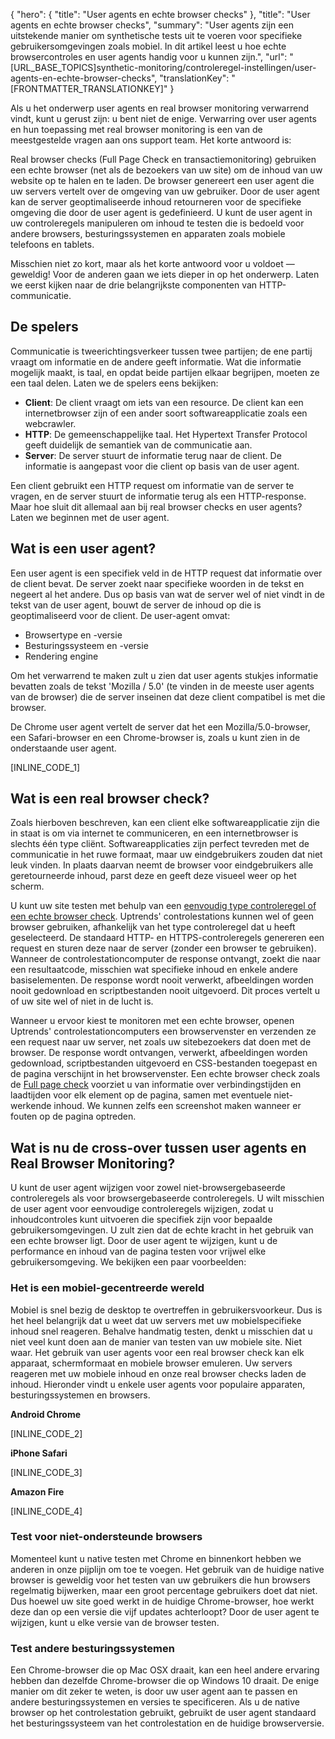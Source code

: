 {
  "hero": {
    "title": "User agents en echte browser checks"
  },
  "title": "User agents en echte browser checks",
  "summary": "User agents zijn een uitstekende manier om synthetische tests uit te voeren voor specifieke gebruikersomgevingen zoals mobiel. In dit artikel leest u hoe echte browsercontroles en user agents handig voor u kunnen zijn.",
  "url": "[URL_BASE_TOPICS]synthetic-monitoring/controleregel-instellingen/user-agents-en-echte-browser-checks",
  "translationKey": "[FRONTMATTER_TRANSLATIONKEY]"
}

Als u het onderwerp user agents en real browser monitoring verwarrend vindt, kunt u gerust zijn: u bent niet de enige. Verwarring over user agents en hun toepassing met real browser monitoring is een van de meestgestelde vragen aan ons support team. Het korte antwoord is:

Real browser checks (Full Page Check en transactiemonitoring) gebruiken een echte browser (net als de bezoekers van uw site) om de inhoud van uw website op te halen en te laden. De browser genereert een user agent die uw servers vertelt over de omgeving van uw gebruiker. Door de user agent kan de server geoptimaliseerde inhoud retourneren voor de specifieke omgeving die door de user agent is gedefinieerd. U kunt de user agent in uw controleregels manipuleren om inhoud te testen die is bedoeld voor andere browsers, besturingssystemen en apparaten zoals mobiele telefoons en tablets.

Misschien niet zo kort, maar als het korte antwoord voor u voldoet — geweldig! Voor de anderen gaan we iets dieper in op het onderwerp. Laten we eerst kijken naar de drie belangrijkste componenten van HTTP-communicatie.

## De spelers

Communicatie is tweerichtingsverkeer tussen twee partijen; de ene partij vraagt om informatie en de andere geeft informatie. Wat die informatie mogelijk maakt, is taal, en opdat beide partijen elkaar begrijpen, moeten ze een taal delen. Laten we de spelers eens bekijken:

-   **Client**: De client vraagt om iets van een resource. De client kan een internetbrowser zijn of een ander soort softwareapplicatie zoals een webcrawler.
-   **HTTP**: De gemeenschappelijke taal. Het Hypertext Transfer Protocol geeft duidelijk de semantiek van de communicatie aan.
-   **Server**: De server stuurt de informatie terug naar de client. De informatie is aangepast voor die client op basis van de user agent.

Een client gebruikt een HTTP request om informatie van de server te vragen, en de server stuurt de informatie terug als een HTTP-response. Maar hoe sluit dit allemaal aan bij real browser checks en user agents? Laten we beginnen met de user agent.

## Wat is een user agent?

Een user agent is een specifiek veld in de HTTP request dat informatie over de client bevat. De server zoekt naar specifieke woorden in de tekst en negeert al het andere. Dus op basis van wat de server wel of niet vindt in de tekst van de user agent, bouwt de server de inhoud op die is geoptimaliseerd voor de client. De user-agent omvat:

-   Browsertype en -versie
-   Besturingssysteem en -versie
-   Rendering engine

Om het verwarrend te maken zult u zien dat user agents stukjes informatie bevatten zoals de tekst 'Mozilla / 5.0' (te vinden in de meeste user agents van de browser) die de server inseinen dat deze client compatibel is met die browser. 

De Chrome user agent vertelt de server dat het een Mozilla/5.0-browser, een Safari-browser en een Chrome-browser is, zoals u kunt zien in de onderstaande user agent.

[INLINE_CODE_1]

## Wat is een real browser check?

Zoals hierboven beschreven, kan een client elke softwareapplicatie zijn die in staat is om via internet te communiceren, en een internetbrowser is slechts één type cliënt. Softwareapplicaties zijn perfect tevreden met de communicatie in het ruwe formaat, maar uw eindgebruikers zouden dat niet leuk vinden. In plaats daarvan neemt de browser voor eindgebruikers alle geretourneerde inhoud, parst deze en geeft deze visueel weer op het scherm.

U kunt uw site testen met behulp van een [eenvoudig type controleregel of een echte browser check]([LINK_URL_1]). Uptrends' controlestations kunnen wel of geen browser gebruiken, afhankelijk van het type controleregel dat u heeft geselecteerd. De standaard HTTP- en HTTPS-controleregels genereren een request en sturen deze naar de server (zonder een browser te gebruiken). Wanneer de controlestationcomputer de response ontvangt, zoekt die naar een resultaatcode, misschien wat specifieke inhoud en enkele andere basiselementen. De response wordt nooit verwerkt, afbeeldingen worden nooit gedownload en scriptbestanden nooit uitgevoerd. Dit proces vertelt u of uw site wel of niet in de lucht is.

Wanneer u ervoor kiest te monitoren met een echte browser, openen Uptrends' controlestationcomputers een browservenster en verzenden ze een request naar uw server, net zoals uw sitebezoekers dat doen met de browser. De response wordt ontvangen, verwerkt, afbeeldingen worden gedownload, scriptbestanden uitgevoerd en CSS-bestanden toegepast en de pagina verschijnt in het browservenster. Een echte browser check zoals de [Full page check]([LINK_URL_2]) voorziet u van informatie over verbindingstijden en laadtijden voor elk element op de pagina, samen met eventuele niet-werkende inhoud. We kunnen zelfs een screenshot maken wanneer er fouten op de pagina optreden.

## Wat is nu de cross-over tussen user agents en Real Browser Monitoring?

U kunt de user agent wijzigen voor zowel niet-browsergebaseerde controleregels als voor browsergebaseerde controleregels. U wilt misschien de user agent voor eenvoudige controleregels wijzigen, zodat u inhoudcontroles kunt uitvoeren die specifiek zijn voor bepaalde gebruikersomgevingen. U zult zien dat de echte kracht in het gebruik van een echte browser ligt. Door de user agent te wijzigen, kunt u de performance en inhoud van de pagina testen voor vrijwel elke gebruikersomgeving. We bekijken een paar voorbeelden:

### Het is een mobiel-gecentreerde wereld

Mobiel is snel bezig de desktop te overtreffen in gebruikersvoorkeur. Dus is het heel belangrijk dat u weet dat uw servers met uw mobielspecifieke inhoud snel reageren. Behalve handmatig testen, denkt u misschien dat u niet veel kunt doen aan de manier van testen van uw mobiele site. Niet waar. Het gebruik van user agents voor een real browser check kan elk apparaat, schermformaat en mobiele browser emuleren. Uw servers reageren met uw mobiele inhoud en onze real browser checks laden de inhoud. Hieronder vindt u enkele user agents voor populaire apparaten, besturingssystemen en browsers.

**Android Chrome**

[INLINE_CODE_2]

**iPhone Safari**

[INLINE_CODE_3]

**Amazon Fire**

[INLINE_CODE_4]

### Test voor niet-ondersteunde browsers

Momenteel kunt u native testen met Chrome en binnenkort hebben we anderen in onze pijplijn om toe te voegen. Het gebruik van de huidige native browser is geweldig voor het testen van uw gebruikers die hun browsers regelmatig bijwerken, maar een groot percentage gebruikers doet dat niet. Dus hoewel uw site goed werkt in de huidige Chrome-browser, hoe werkt deze dan op een versie die vijf updates achterloopt? Door de user agent te wijzigen, kunt u elke versie van de browser testen.

### Test andere besturingssystemen

Een Chrome-browser die op Mac OSX draait, kan een heel andere ervaring hebben dan dezelfde Chrome-browser die op Windows 10 draait. De enige manier om dit zeker te weten, is door uw user agent aan te passen en andere besturingssystemen en versies te specificeren. Als u de native browser op het controlestation gebruikt, gebruikt de user agent standaard het besturingssysteem van het controlestation en de huidige browserversie.
